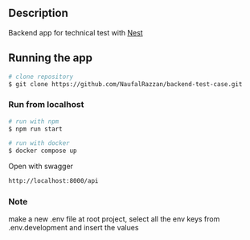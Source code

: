 ## Description

Backend app for technical test with [Nest](https://github.com/nestjs/nest)

## Running the app

```bash
# clone repository
$ git clone https://github.com/NaufalRazzan/backend-test-case.git

```

### Run from localhost
```bash
# run with npm
$ npm run start

# run with docker
$ docker compose up
```

Open with swagger
```bash
http://localhost:8000/api
```

### Note
make a new .env file at root project, select all the env keys from .env.development and insert the values